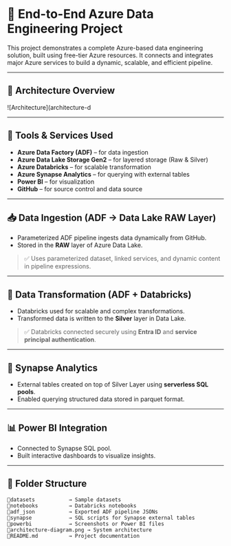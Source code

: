 # 🚀 End-to-End Azure Data Engineering Project

This project demonstrates a complete Azure-based data engineering solution, built using free-tier Azure resources. It connects and integrates major Azure services to build a dynamic, scalable, and efficient pipeline.

---

## 🧱 Architecture Overview

![Architecture](architecture-d

---

## 🧰 Tools & Services Used

- **Azure Data Factory (ADF)** – for data ingestion  
- **Azure Data Lake Storage Gen2** – for layered storage (Raw & Silver)  
- **Azure Databricks** – for scalable transformation  
- **Azure Synapse Analytics** – for querying with external tables  
- **Power BI** – for visualization  
- **GitHub** – for source control and data source  

---

## 📥 Data Ingestion (ADF → Data Lake RAW Layer)

- Parameterized ADF pipeline ingests data dynamically from GitHub.  
- Stored in the **RAW** layer of Azure Data Lake.

> ✅ Uses parameterized dataset, linked services, and dynamic content in pipeline expressions.

---

## 🔄 Data Transformation (ADF + Databricks)

- Databricks used for scalable and complex transformations.  
- Transformed data is written to the **Silver** layer in Data Lake.

> ✅ Databricks connected securely using **Entra ID** and **service principal authentication**.

---

## 🧮 Synapse Analytics

- External tables created on top of Silver Layer using **serverless SQL pools**.  
- Enabled querying structured data stored in parquet format.

---

## 📊 Power BI Integration

- Connected to Synapse SQL pool.  
- Built interactive dashboards to visualize insights.

---

## 📁 Folder Structure

```text
📂datasets           → Sample datasets  
📂notebooks          → Databricks notebooks  
📂adf_json           → Exported ADF pipeline JSONs  
📂synapse            → SQL scripts for Synapse external tables  
📂powerbi            → Screenshots or Power BI files  
📄architecture-diagram.png → System architecture  
📄README.md          → Project documentation  
